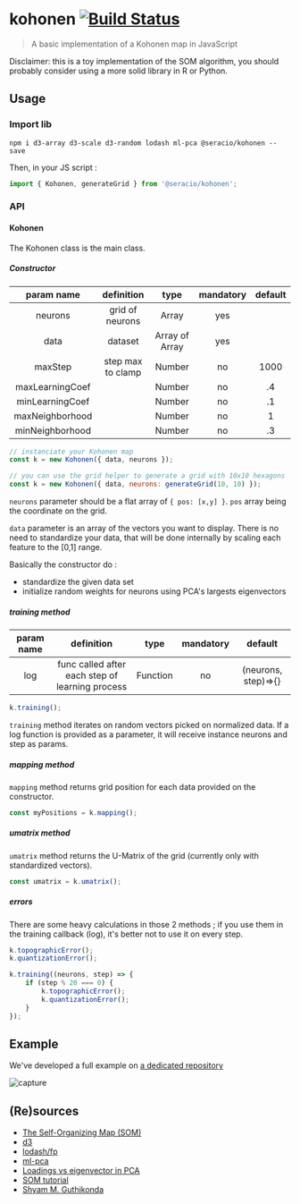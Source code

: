 # kohonen [![Build Status](https://travis-ci.org/seracio/kohonen.svg?branch=master)](https://travis-ci.org/seracio/kohonen)

> A basic implementation of a Kohonen map in JavaScript

Disclaimer: this is a toy implementation of the SOM algorithm, you should probably consider using a more solid library in R or Python.

## Usage

### Import lib

```
npm i d3-array d3-scale d3-random lodash ml-pca @seracio/kohonen --save
```

Then, in your JS script :

```javascript
import { Kohonen, generateGrid } from '@seracio/kohonen';
```

### API

#### Kohonen

The Kohonen class is the main class.

##### Constructor

|   param name    |    definition     |      type      | mandatory | default |
| :-------------: | :---------------: | :------------: | :-------: | :-----: |
|     neurons     |  grid of neurons  |     Array      |    yes    |         |
|      data       |      dataset      | Array of Array |    yes    |         |
|     maxStep     | step max to clamp |     Number     |    no     |  1000   |
| maxLearningCoef |                   |     Number     |    no     |   .4    |
| minLearningCoef |                   |     Number     |    no     |   .1    |
| maxNeighborhood |                   |     Number     |    no     |    1    |
| minNeighborhood |                   |     Number     |    no     |   .3    |

```javascript
// instanciate your Kohonen map
const k = new Kohonen({ data, neurons });

// you can use the grid helper to generate a grid with 10x10 hexagons
const k = new Kohonen({ data, neurons: generateGrid(10, 10) });
```

`neurons` parameter should be a flat array of `{ pos: [x,y] }`. `pos` array being the coordinate on the grid.

`data` parameter is an array of the vectors you want to display. There is no need to standardize your data, that will
be done internally by scaling each feature to the [0,1] range.

Basically the constructor do :

-   standardize the given data set
-   initialize random weights for neurons using PCA's largests eigenvectors

##### training method

| param name |                   definition                    |   type   | mandatory |       default       |
| :--------: | :---------------------------------------------: | :------: | :-------: | :-----------------: |
|    log     | func called after each step of learning process | Function |    no     | (neurons, step)=>{} |

```javascript
k.training();
```

`training` method iterates on random vectors picked on normalized data.
If a log function is provided as a parameter, it will receive instance neurons and step as params.

##### mapping method

`mapping` method returns grid position for each data provided on the constructor.

```javascript
const myPositions = k.mapping();
```

##### umatrix method

`umatrix` method returns the U-Matrix of the grid (currently only with standardized vectors).

```javascript
const umatrix = k.umatrix();
```

##### errors

There are some heavy calculations in those 2 methods ; if you use them in the training callback (log),
it's better not to use it on every step.

```javascript
k.topographicError();
k.quantizationError();

k.training((neurons, step) => {
    if (step % 20 === 0) {
        k.topographicError();
        k.quantizationError();
    }
});
```

## Example

We've developed a full example on [a dedicated repository](https://github.com/seracio/kohonen-stars)

![capture](https://cdn.rawgit.com/seracio/kohonen-stars/master/images/capture.svg)

## (Re)sources

-   [The Self-Organizing Map (SOM)]
-   [d3]
-   [lodash/fp]
-   [ml-pca]
-   [Loadings vs eigenvector in PCA]
-   [SOM tutorial]
-   [Shyam M. Guthikonda]

[d3]: https://d3js.org
[lodash/fp]: https://github.com/lodash/lodash/wiki/FP-Guide
[ml-pca]: https://github.com/mljs/pca
[the self-organizing map (som)]: http://www.cis.hut.fi/projects/somtoolbox/theory/somalgorithm.shtml
[som tutorial]: http://www.ai-junkie.com/ann/som/som1.html
[loadings vs eigenvector in pca]: http://stats.stackexchange.com/questions/143905/loadings-vs-eigenvectors-in-pca-when-to-use-one-or-another
[shyam m. guthikonda]: http://www.shy.am/wp-content/uploads/2009/01/kohonen-self-organizing-maps-shyam-guthikonda.pdf
